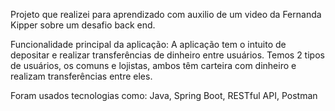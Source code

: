 Projeto que realizei para aprendizado com auxilio de um video da Fernanda Kipper sobre um desafio back end.

Funcionalidade principal da aplicação: A aplicação tem o intuito de depositar e realizar transferências de dinheiro entre usuários. Temos 2 tipos de usuários, os comuns e lojistas, ambos têm carteira com dinheiro e realizam transferências entre eles.

Foram usados tecnologias como: Java, Spring Boot, RESTful API, Postman
